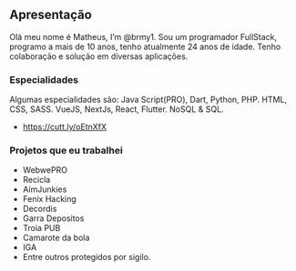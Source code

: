 





## Apresentação

Olá meu nome é Matheus, I’m @brmy1.
Sou um programador FullStack, programo a mais de 10 anos, tenho atualmente 24 anos de idade.
Tenho colaboração e solução em diversas aplicações. 

### Especialidades

Algumas especialidades são: Java Script(PRO), Dart, Python, PHP. HTML, CSS, SASS. VueJS, NextJs, React, Flutter. NoSQL & SQL.
- https://cutt.ly/oEtnXfX

### Projetos que eu trabalhei

- WebwePRO
- Recicla
- AimJunkies
- Fenix Hacking
- Decordis
- Garra Depositos
- Troia PUB
- Camarote da bola
- IGA
- Entre outros protegidos por sigilo.
